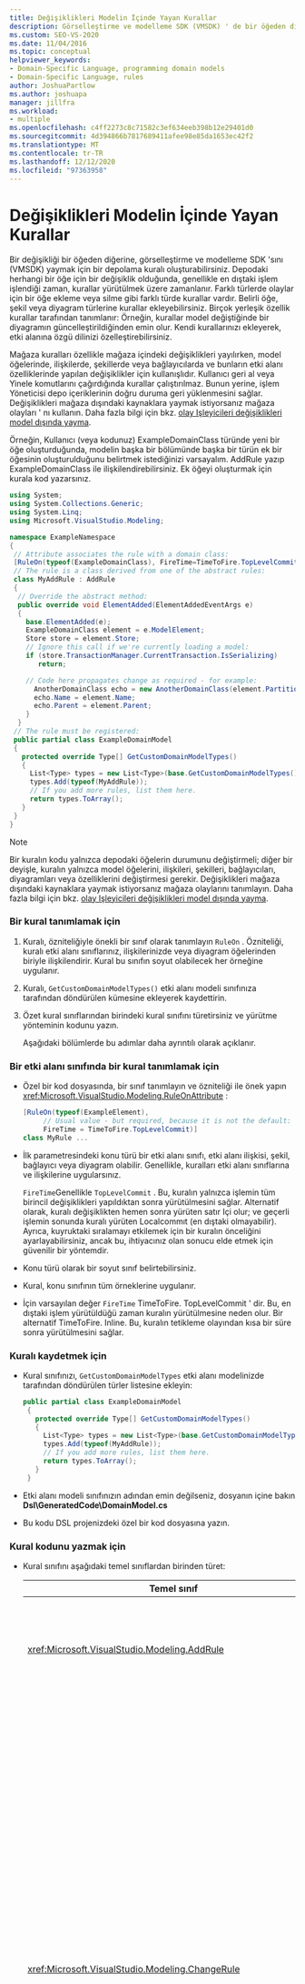 ```yaml
---
title: Değişiklikleri Modelin İçinde Yayan Kurallar
description: Görselleştirme ve modelleme SDK (VMSDK) ' de bir öğeden diğerine değişiklik yaymak için bir depolama kuralı oluşturma hakkında bilgi edinin.
ms.custom: SEO-VS-2020
ms.date: 11/04/2016
ms.topic: conceptual
helpviewer_keywords:
- Domain-Specific Language, programming domain models
- Domain-Specific Language, rules
author: JoshuaPartlow
ms.author: joshuapa
manager: jillfra
ms.workload:
- multiple
ms.openlocfilehash: c4ff2273c8c71582c3ef634eeb398b12e29401d0
ms.sourcegitcommit: 4d394866b7817689411afee98e85da1653ec42f2
ms.translationtype: MT
ms.contentlocale: tr-TR
ms.lasthandoff: 12/12/2020
ms.locfileid: "97363958"
---
```

# <a name="rules-propagate-changes-within-the-model"></a>Değişiklikleri Modelin İçinde Yayan Kurallar
Bir değişikliği bir öğeden diğerine, görselleştirme ve modelleme SDK 'sını (VMSDK) yaymak için bir depolama kuralı oluşturabilirsiniz. Depodaki herhangi bir öğe için bir değişiklik olduğunda, genellikle en dıştaki işlem işlendiği zaman, kurallar yürütülmek üzere zamanlanır. Farklı türlerde olaylar için bir öğe ekleme veya silme gibi farklı türde kurallar vardır. Belirli öğe, şekil veya diyagram türlerine kurallar ekleyebilirsiniz. Birçok yerleşik özellik kurallar tarafından tanımlanır: Örneğin, kurallar model değiştiğinde bir diyagramın güncelleştirildiğinden emin olur. Kendi kurallarınızı ekleyerek, etki alanına özgü dilinizi özelleştirebilirsiniz.

 Mağaza kuralları özellikle mağaza içindeki değişiklikleri yayılırken, model öğelerinde, ilişkilerde, şekillerde veya bağlayıcılarda ve bunların etki alanı özelliklerinde yapılan değişiklikler için kullanışlıdır. Kullanıcı geri al veya Yinele komutlarını çağırdığında kurallar çalıştırılmaz. Bunun yerine, işlem Yöneticisi depo içeriklerinin doğru duruma geri yüklenmesini sağlar. Değişiklikleri mağaza dışındaki kaynaklara yaymak istiyorsanız mağaza olayları ' nı kullanın. Daha fazla bilgi için bkz. [olay Işleyicileri değişiklikleri model dışında yayma](../modeling/event-handlers-propagate-changes-outside-the-model.md).

 Örneğin, Kullanıcı (veya kodunuz) ExampleDomainClass türünde yeni bir öğe oluşturduğunda, modelin başka bir bölümünde başka bir türün ek bir öğesinin oluşturulduğunu belirtmek istediğinizi varsayalım. AddRule yazıp ExampleDomainClass ile ilişkilendirebilirsiniz. Ek öğeyi oluşturmak için kurala kod yazarsınız.

```csharp
using System;
using System.Collections.Generic;
using System.Linq;
using Microsoft.VisualStudio.Modeling;

namespace ExampleNamespace
{
 // Attribute associates the rule with a domain class:
 [RuleOn(typeof(ExampleDomainClass), FireTime=TimeToFire.TopLevelCommit)]
 // The rule is a class derived from one of the abstract rules:
 class MyAddRule : AddRule
 {
  // Override the abstract method:
  public override void ElementAdded(ElementAddedEventArgs e)
  {
    base.ElementAdded(e);
    ExampleDomainClass element = e.ModelElement;
    Store store = element.Store;
    // Ignore this call if we're currently loading a model:
    if (store.TransactionManager.CurrentTransaction.IsSerializing)
       return;

    // Code here propagates change as required - for example:
      AnotherDomainClass echo = new AnotherDomainClass(element.Partition);
      echo.Name = element.Name;
      echo.Parent = element.Parent;
    }
  }
 // The rule must be registered:
 public partial class ExampleDomainModel
 {
   protected override Type[] GetCustomDomainModelTypes()
   {
     List<Type> types = new List<Type>(base.GetCustomDomainModelTypes());
     types.Add(typeof(MyAddRule));
     // If you add more rules, list them here.
     return types.ToArray();
   }
 }
}
```

> [!NOTE]
> Bir kuralın kodu yalnızca depodaki öğelerin durumunu değiştirmeli; diğer bir deyişle, kuralın yalnızca model öğelerini, ilişkileri, şekilleri, bağlayıcıları, diyagramları veya özelliklerini değiştirmesi gerekir. Değişiklikleri mağaza dışındaki kaynaklara yaymak istiyorsanız mağaza olaylarını tanımlayın. Daha fazla bilgi için bkz. [olay Işleyicileri değişiklikleri model dışında yayma](../modeling/event-handlers-propagate-changes-outside-the-model.md).

### <a name="to-define-a-rule"></a>Bir kural tanımlamak için

1. Kuralı, özniteliğiyle önekli bir sınıf olarak tanımlayın `RuleOn` . Özniteliği, kuralı etki alanı sınıflarınız, ilişkilerinizde veya diyagram öğelerinden biriyle ilişkilendirir. Kural bu sınıfın soyut olabilecek her örneğine uygulanır.

2. Kuralı, `GetCustomDomainModelTypes()` etki alanı modeli sınıfınıza tarafından döndürülen kümesine ekleyerek kaydettirin.

3. Özet kural sınıflarından birindeki kural sınıfını türetirsiniz ve yürütme yönteminin kodunu yazın.

   Aşağıdaki bölümlerde bu adımlar daha ayrıntılı olarak açıklanır.

### <a name="to-define-a-rule-on-a-domain-class"></a>Bir etki alanı sınıfında bir kural tanımlamak için

- Özel bir kod dosyasında, bir sınıf tanımlayın ve özniteliği ile önek yapın <xref:Microsoft.VisualStudio.Modeling.RuleOnAttribute> :

    ```csharp
    [RuleOn(typeof(ExampleElement),
         // Usual value - but required, because it is not the default:
         FireTime = TimeToFire.TopLevelCommit)]
    class MyRule ...

    ```

- İlk parametresindeki konu türü bir etki alanı sınıfı, etki alanı ilişkisi, şekil, bağlayıcı veya diyagram olabilir. Genellikle, kuralları etki alanı sınıflarına ve ilişkilerine uygularsınız.

     `FireTime`Genellikle `TopLevelCommit` . Bu, kuralın yalnızca işlemin tüm birincil değişiklikleri yapıldıktan sonra yürütülmesini sağlar. Alternatif olarak, kuralı değişiklikten hemen sonra yürüten satır Içi olur; ve geçerli işlemin sonunda kuralı yürüten Localcommıt (en dıştaki olmayabilir). Ayrıca, kuyruktaki sıralamayı etkilemek için bir kuralın önceliğini ayarlayabilirsiniz, ancak bu, ihtiyacınız olan sonucu elde etmek için güvenilir bir yöntemdir.

- Konu türü olarak bir soyut sınıf belirtebilirsiniz.

- Kural, konu sınıfının tüm örneklerine uygulanır.

- İçin varsayılan değer `FireTime` TimeToFire. TopLevelCommit ' dir. Bu, en dıştaki işlem yürütüldüğü zaman kuralın yürütülmesine neden olur. Bir alternatif TimeToFire. Inline. Bu, kuralın tetikleme olayından kısa bir süre sonra yürütülmesini sağlar.

### <a name="to-register-the-rule"></a>Kuralı kaydetmek için

- Kural sınıfınızı, `GetCustomDomainModelTypes` etki alanı modelinizde tarafından döndürülen türler listesine ekleyin:

    ```csharp
    public partial class ExampleDomainModel
     {
       protected override Type[] GetCustomDomainModelTypes()
       {
         List<Type> types = new List<Type>(base.GetCustomDomainModelTypes());
         types.Add(typeof(MyAddRule));
         // If you add more rules, list them here.
         return types.ToArray();
       }
     }

    ```

- Etki alanı modeli sınıfınızın adından emin değilseniz, dosyanın içine bakın **Dsl\GeneratedCode\DomainModel.cs**

- Bu kodu DSL projenizdeki özel bir kod dosyasına yazın.

### <a name="to-write-the-code-of-the-rule"></a>Kural kodunu yazmak için

- Kural sınıfını aşağıdaki temel sınıflardan birinden türet:

  | Temel sınıf | Tetikleyici |
  |-|-|
  | <xref:Microsoft.VisualStudio.Modeling.AddRule> | Öğe, bağlantı veya şekil eklendi.<br /><br /> Yeni öğelere ek olarak yeni ilişkileri algılamak için bunu kullanın. |
  | <xref:Microsoft.VisualStudio.Modeling.ChangeRule> | Bir etki alanı özellik değeri değiştirildi. Method bağımsız değişkeni eski ve yeni değerleri sağlar.<br /><br /> Şekiller için, bu kural yerleşik özelliği değiştiğinde tetiklenir `AbsoluteBounds` , şekil taşınır.<br /><br /> Çoğu durumda, `OnValueChanged` özellik işleyicisine veya geçersiz kılınması daha uygundur `OnValueChanging` . Bu yöntemler değişiklikten hemen önce ve sonra çağrılır. Buna karşılık, kural genellikle işlemin sonunda çalışır. Daha fazla bilgi için bkz. [etki alanı özellik değeri değişiklik işleyicileri](../modeling/domain-property-value-change-handlers.md). **Note:**  Bu kural bir bağlantı oluşturulduğunda veya silindiğinde tetiklenmez. Bunun yerine, `AddRule` `DeleteRule` etki alanı ilişkisi için bir ve yazın. |
  | <xref:Microsoft.VisualStudio.Modeling.DeletingRule> | Bir öğe veya bağlantı silinmek üzere olduğunda tetiklenir. ModelElement. ıssilmenin özelliği işlemin sonuna kadar doğru. |
  | <xref:Microsoft.VisualStudio.Modeling.DeleteRule> | Bir öğe veya bağlantı silindiğinde yapılır. Kural, DeletingRules dahil tüm diğer kuralların çalıştırıldıktan sonra yürütülür. ModelElement. IsDeleted yanlış ve ModelElement. IsDeleted doğru. Sonraki geri almaya izin vermek için, öğe bellekten kaldırılmamıştır, ancak Store. ElementDirectory 'den kaldırılır. |
  | <xref:Microsoft.VisualStudio.Modeling.MoveRule> | Bir öğe bir depolama bölümünden diğerine taşınır.<br /><br /> (Bunun şeklin grafik konumuyla ilgili olmadığına dikkat edin.) |
  | <xref:Microsoft.VisualStudio.Modeling.RolePlayerChangeRule> | Bu kural yalnızca etki alanı ilişkileri için geçerlidir. Bir bağlantı sonuna açıkça bir model öğesi atarsanız tetiklenir. |
  | <xref:Microsoft.VisualStudio.Modeling.RolePlayerPositionChangeRule> | Bir bağlantı üzerinde MoveBefore veya MoveToIndex metotları kullanılarak bir öğeden veya bir öğeden bağlantı sıralaması değiştirildiğinde tetiklenir. |
  | <xref:Microsoft.VisualStudio.Modeling.TransactionBeginningRule> | Bir işlem oluşturulduğunda yürütülür. |
  | <xref:Microsoft.VisualStudio.Modeling.TransactionCommittingRule> | İşlem teslim etmek üzere olduğunda yürütülür. |
  | <xref:Microsoft.VisualStudio.Modeling.TransactionRollingBackRule> | İşlem geri alınana kadar yürütüldüğünde yürütülür. |

- Her sınıfın geçersiz kılabileceğiniz bir yöntemi vardır. `override`Saptamak için sınıfınıza yazın. Bu yöntemin parametresi, değiştirilmekte olan öğeyi tanımlar.

  Kurallarla ilgili aşağıdaki noktalara dikkat edin:

1. Bir işlemdeki değişiklikler kümesi birçok kuralı tetikleyebilirler. Genellikle, en dıştaki işlem işlendiği zaman kurallar yürütülür. Belirtilmemiş bir sırada yürütülürler.

2. Bir kural, her zaman bir işlem içinde yürütülür. Bu nedenle, değişiklik yapmak için yeni bir işlem oluşturmanız gerekmez.

3. Bir işlem geri alındığında veya geri alma veya yineleme işlemleri gerçekleştirildiğinde kurallar yürütülmez. Bu işlemler deponun tüm içeriğini önceki durumuna sıfırlar. Bu nedenle, kuralınız mağaza dışındaki herhangi bir şeyin durumunu değiştirirse mağaza içeriğiyle eşitlenmiş halde kalabilir. Durumu mağaza dışında güncelleştirmek için olayları kullanmak daha iyidir. Daha fazla bilgi için bkz. [olay Işleyicileri değişiklikleri model dışında yayma](../modeling/event-handlers-propagate-changes-outside-the-model.md).

4. Bazı kurallar, bir model dosyadan yüklendiğinde yürütülür. Yükleme veya kaydetme işleminin devam edilip edilmeyeceğini öğrenmek için kullanın `store.TransactionManager.CurrentTransaction.IsSerializing` .

5. Kuralınızın kodu daha fazla kural tetikleyicisi oluşturursa, bu bunlar tetikleme listesinin sonuna eklenir ve işlem tamamlanmadan önce yürütülür. Silinmeyen kurallar tüm diğer kurallardan sonra yürütülür. Bir kural, her değişiklik için bir kez olmak üzere bir işlem içinde birçok kez çalıştırılabilir.

6. Kurallara ve kurallarından bilgi geçirmek için, içinde bilgileri saklayabilirsiniz `TransactionContext` . Bu yalnızca işlem sırasında tutulan bir sözlüktür. İşlem sona erdiğinde atılmış olur. Her kuraldaki olay bağımsız değişkenleri buna erişim sağlar. Kuralların öngörülebilir bir sırada yürütülebileceğini unutmayın.

7. Diğer alternatifleri göz önünde bulundurarak kuralları kullanın. Örneğin, bir değer değiştiğinde bir özelliği güncellemek istiyorsanız, hesaplanmış bir özellik kullanmayı düşünün. Bir şeklin boyutunu veya konumunu kısıtlamak istiyorsanız, bir kullanın `BoundsRule` . Özellik değerindeki bir değişikliğe yanıt vermek istiyorsanız, `OnValueChanged` özelliğine bir işleyici ekleyin. Daha fazla bilgi için bkz. [değişiklikleri yanıtlama ve yayma](../modeling/responding-to-and-propagating-changes.md).

## <a name="example"></a>Örnek
 Aşağıdaki örnek, iki öğeyi bağlamak için bir etki alanı ilişkisi örneği oluşturulduğunda bir özelliği günceller. Kural, yalnızca Kullanıcı diyagramda bir bağlantı oluşturduğunda değil, aynı zamanda program kodu bir bağlantı oluşturduğunda tetiklenecektir.

 Bu örneği test etmek için, görev akışı çözüm şablonunu kullanarak bir DSL oluşturun ve DSL projesindeki bir dosyaya aşağıdaki kodu ekleyin. Çözümü derleyin ve çalıştırın ve hata ayıklama projesinde örnek dosyayı açın. Açıklama şekli ve flow öğesi arasında bir açıklama bağlantısı çizin. Açıklamadaki metin, üzerine bağladığınız en son öğe üzerinde rapor olarak değişir.

 Uygulamada, genellikle her AddRule için bir DeleteRule yazarsınız.

```csharp
using System;
using System.Collections.Generic;
using System.Linq;
using System.Text;
using Microsoft.VisualStudio.Modeling;

namespace Company.TaskRuleExample
{

  [RuleOn(typeof(CommentReferencesSubjects))]
  public class RoleRule : AddRule
  {

    public override void ElementAdded(ElementAddedEventArgs e)
    {
      base.ElementAdded(e);
      CommentReferencesSubjects link = e.ModelElement as CommentReferencesSubjects;
      Comment comment = link.Comment;
      FlowElement subject = link.Subject;
      Transaction current = link.Store.TransactionManager.CurrentTransaction;
      // Don't want to run when we're just loading from file:
      if (current.IsSerializing) return;
      comment.Text = "Flow has " + subject.FlowTo.Count + " outgoing connections";
    }

  }

  public partial class TaskRuleExampleDomainModel
  {
    protected override Type[] GetCustomDomainModelTypes()
    {
      List<Type> types = new List<Type>(base.GetCustomDomainModelTypes());
      types.Add(typeof(RoleRule));
      return types.ToArray();
    }
  }

}
```

## <a name="see-also"></a>Ayrıca bkz.

- [Değişiklikleri Modelin Dışına Yayan Olay İşleyicileri](../modeling/event-handlers-propagate-changes-outside-the-model.md)